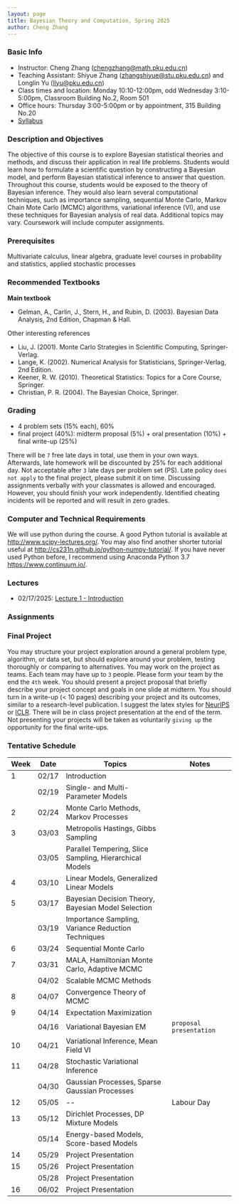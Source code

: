 ```yaml
---
layout: page
title: Bayesian Theory and Computation, Spring 2025
author: Cheng Zhang
---
```


### Basic Info
- Instructor: Cheng Zhang (<chengzhang@math.pku.edu.cn>)
- Teaching Assistant: Shiyue Zhang (<zhangshiyue@stu.pku.edu.cn>) and Longlin Yu (<llyu@pku.edu.cn>)
- Class times and location: Monday 10:10-12:00pm, odd Wednesday 3:10-5:00pm, Classroom Building No.2, Room 501 
- Office hours: Thursday 3:00-5:00pm or by appointment, 315 Building No.20
- [Syllabus]({{sites.baseurl}}/courses/Syllabus-btc-s25.pdf)
  
### Description and Objectives
The objective of this course is to explore Bayesian statistical theories and methods, and discuss their application in real life problems. Students would learn how to formulate a scientific question by constructing a Bayesian model, and perform Bayesian statistical inference to answer that question. Throughout this course, students would be exposed to the theory of Bayesian inference. They would also learn several computational techniques, such as importance sampling, sequential Monte Carlo, Markov Chain Mote Carlo (MCMC) algorithms, variational inference (VI), and use these techniques for Bayesian analysis of real data. Additional topics may vary. Coursework will include computer assignments.

### Prerequisites
Multivariate calculus, linear algebra, graduate level courses in probability and statistics, applied stochastic processes

### Recommended Textbooks
**Main textbook**

- Gelman, A., Carlin, J., Stern, H., and Rubin, D. (2003). Bayesian Data Analysis, 2nd Edition, Chapman & Hall.

Other interesting references

- Liu, J. (2001). Monte Carlo Strategies in Scientific Computing, Springer-Verlag.
- Lange, K. (2002). Numerical Analysis for Statisticians, Springer-Verlag, 2nd Edition.
- Keener, R. W. (2010). Theoretical Statistics: Topics for a Core Course, Springer.
- Christian, P. R. (2004). The Bayesian Choice, Springer.

### Grading
- 4 problem sets (15% each), 60%
- final project (40%): midterm proposal (5%) + oral presentation (10%) + final write-up (25%)

There will be `7` free late days in total, use them in your own ways. Afterwards, late homework will be discounted by 25% for each additional day. Not acceptable after `3` late days per problem set (PS). Late policy `does not apply` to the final project, please submit it on time. Discussing assignments verbally with your classmates is allowed and encouraged. However, you should finish your work independently. Identified cheating incidents will be reported and will result in zero grades.

### Computer and Technical Requirements

We will use python during the course. A good Python tutorial is available at <http://www.scipy-lectures.org/>. You may also find another shorter tutorial useful at <http://cs231n.github.io/python-numpy-tutorial/>. If you have never used Python before, I recommend using Anaconda Python 3.7 <https://www.continuum.io/>.

### Lectures
- 02/17/2025: [Lecture 1 - Introduction]({{sites.baseurl}}/static/slides/btc_spring25/lec01.pdf)  



### Assignments

<!-- - 03/06/2024: [Homework 1]({{sites.baseurl}}/static/slides/btc_spring24/hw01.pdf), **Due** `03/20/2024`
- 03/25/2024: [Homework 2]({{sites.baseurl}}/static/slides/btc_spring24/hw02.pdf), **Due** `04/08/2024`
- 04/15/2024: [Homework 3]({{sites.baseurl}}/static/slides/btc_spring24/hw03.pdf), **Due** `04/29/2024`
- 05/15/2024: [Homework 4]({{sites.baseurl}}/static/slides/btc_spring24/hw04.pdf), **Due** `05/29/2024` &nbsp; Data: [p1]({{sites.baseurl}}/static/datasets/btc_hw4_lda_data.p), [p4]({{sites.baseurl}}/static/datasets/btc_hw4_dp_data.npy) -->



### Final Project
You may structure your project exploration around a general problem type, algorithm, or data set, but should explore around your problem, testing thoroughly or comparing to alternatives. You may work on the project as teams. Each team may have up to `3` people. Please form your team by the end the `4th` week. You should present a project proposal that briefly describe your project concept and goals in one slide at midterm. You should turn in a write-up (< 10 pages) describing your project and its outcomes, similar to a research-level publication. I suggest the latex styles for [NeurIPS](https://nips.cc/Conferences/2019/PaperInformation/StyleFiles) or [ICLR](https://iclr.cc/Conferences/2019/CallForPapers). There will be in class project presentation at the end of the term. Not presenting your projects will be taken as voluntarily `giving up` the opportunity for the final write-ups.



### Tentative Schedule

| Week  | Date | Topics       |    Notes   |
| ----- |------| -----        |   -----    |
| 1     |02/17 | Introduction |            |
|       |02/19 | Single- and Multi- Parameter Models|   |
| 2     |02/24 | Monte Carlo Methods, Markov Processes|      |
| 3     |03/03 | Metropolis Hastings, Gibbs Sampling|  
|       |03/05 | Parallel Tempering, Slice Sampling, Hierarchical Models|    |
| 4     |03/10 | Linear Models, Generalized Linear Models |    |
| 5     |03/17 | Bayesian Decision Theory, Bayesian Model Selection |     |
|       |03/19 | Importance Sampling, Variance Reduction Techniques|       |
| 6     |03/24 | Sequential Monte Carlo|     |
| 7     |03/31 | MALA, Hamiltonian Monte Carlo, Adaptive MCMC|       |
|       |04/02 | Scalable MCMC Methods |         |
| 8     |04/07 | Convergence Theory of MCMC |         |
| 9     |04/14 | Expectation Maximization |           |
|       |04/16 | Variational Bayesian EM |   `proposal presentation`   |
| 10    |04/21 | Variational Inference, Mean Field VI |                |
| 11    |04/28 | Stochastic Variational Inference        |  |
|       |04/30 | Gaussian Processes, Sparse Gaussian Processes         |  |
| 12    |05/05 |  -- |  Labour Day       |
| 13    |05/12 | Dirichlet Processes, DP Mixture Models   |      |
|       |05/14 | Energy-based Models, Score-based Models |      |
| 14    |05/29 | Project Presentation |              |
| 15    |05/26 | Project Presentation |    |
|       |05/28 | Project Presentation |   |
| 16    |06/02 | Project Presentation |    |